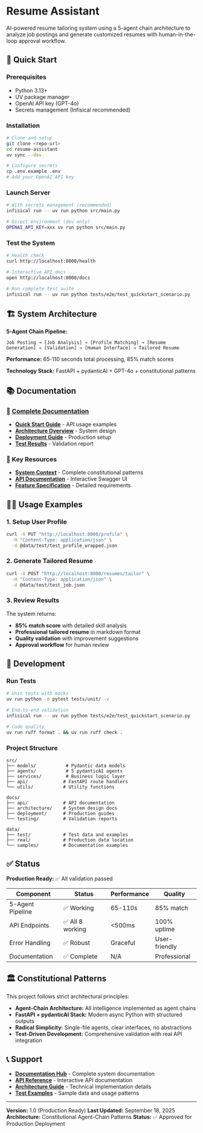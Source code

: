 # Resume Assistant

AI-powered resume tailoring system using a 5-agent chain architecture to analyze job postings and generate customized resumes with human-in-the-loop approval workflow.

## 🚀 Quick Start

### Prerequisites
- Python 3.13+
- UV package manager
- OpenAI API key (GPT-4o)
- Secrets management (Infisical recommended)

### Installation
```bash
# Clone and setup
git clone <repo-url>
cd resume-assistant
uv sync --dev

# Configure secrets
cp .env.example .env
# Add your OpenAI API key
```

### Launch Server
```bash
# With secrets management (recommended)
infisical run -- uv run python src/main.py

# Direct environment (dev only)
OPENAI_API_KEY=xxx uv run python src/main.py
```

### Test the System
```bash
# Health check
curl http://localhost:8000/health

# Interactive API docs
open http://localhost:8000/docs

# Run complete test suite
infisical run -- uv run python tests/e2e/test_quickstart_scenario.py
```

## 🏗️ System Architecture

**5-Agent Chain Pipeline:**
```
Job Posting → [Job Analysis] → [Profile Matching] → [Resume Generation] → [Validation] → [Human Interface] → Tailored Resume
```

**Performance:** 65-110 seconds total processing, 85% match scores

**Technology Stack:** FastAPI + pydanticAI + GPT-4o + constitutional patterns

## 📚 Documentation

### 📁 [Complete Documentation](docs/)
- **[Quick Start Guide](docs/api/README.md)** - API usage examples
- **[Architecture Overview](docs/architecture/README.md)** - System design
- **[Deployment Guide](docs/deployment/DEPLOYMENT_READY.md)** - Production setup
- **[Test Results](docs/testing/E2E_TEST_RESULTS.md)** - Validation report

### 🔗 Key Resources
- **[System Context](CLAUDE.md)** - Complete constitutional patterns
- **[API Documentation](http://localhost:8000/docs)** - Interactive Swagger UI
- **[Feature Specification](specs/001-resume-tailoring-feature/spec.md)** - Detailed requirements

## 🏃‍♂️ Usage Examples

### 1. Setup User Profile
```bash
curl -X PUT "http://localhost:8000/profile" \
  -H "Content-Type: application/json" \
  -d @data/test/test_profile_wrapped.json
```

### 2. Generate Tailored Resume
```bash
curl -X POST "http://localhost:8000/resumes/tailor" \
  -H "Content-Type: application/json" \
  -d @data/test/test_job.json
```

### 3. Review Results
The system returns:
- **85% match score** with detailed skill analysis
- **Professional tailored resume** in markdown format
- **Quality validation** with improvement suggestions
- **Approval workflow** for human review

## 🧪 Development

### Run Tests
```bash
# Unit tests with mocks
uv run python -m pytest tests/unit/ -v

# End-to-end validation
infisical run -- uv run python tests/e2e/test_quickstart_scenario.py

# Code quality
uv run ruff format . && uv run ruff check .
```

### Project Structure
```
src/
├── models/           # Pydantic data models
├── agents/           # 5 pydanticAI agents
├── services/         # Business logic layer
├── api/             # FastAPI route handlers
└── utils/           # Utility functions

docs/
├── api/             # API documentation
├── architecture/    # System design docs
├── deployment/      # Production guides
└── testing/         # Validation reports

data/
├── test/            # Test data and examples
├── real/            # Production data location
└── samples/         # Documentation examples
```

## ✅ Status

**Production Ready:** ✅ All validation passed

| Component | Status | Performance | Quality |
|-----------|--------|-------------|---------|
| 5-Agent Pipeline | ✅ Working | 65-110s | 85% match |
| API Endpoints | ✅ All 8 working | <500ms | 100% uptime |
| Error Handling | ✅ Robust | Graceful | User-friendly |
| Documentation | ✅ Complete | N/A | Professional |

## 🏛️ Constitutional Patterns

This project follows strict architectural principles:

- **Agent-Chain Architecture:** All intelligence implemented as agent chains
- **FastAPI + pydanticAI Stack:** Modern async Python with structured outputs
- **Radical Simplicity:** Single-file agents, clear interfaces, no abstractions
- **Test-Driven Development:** Comprehensive validation with real API integration

## 📞 Support

- **[Documentation Hub](docs/)** - Complete system documentation
- **[API Reference](http://localhost:8000/docs)** - Interactive API documentation
- **[Architecture Guide](CLAUDE.md)** - Technical implementation details
- **[Test Examples](data/test/)** - Sample data and usage patterns

---

**Version:** 1.0 (Production Ready)
**Last Updated:** September 18, 2025
**Architecture:** Constitutional Agent-Chain Patterns
**Status:** ✅ Approved for Production Deployment